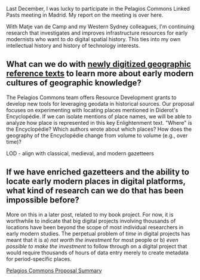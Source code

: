 Last December, I was lucky to participate in the Pelagios Commons Linked Pasts meeting in Madrid. My report on the meeting is over here. 

With Matje van de Camp and my Western Sydney colleagues, I'm continuing research that investigates and improves infrastructure resources for early modernists who want to do digital spatial history. This ties into my own intellectual history and history of technology interests. 

## What can we do with [newly digitized geographic reference texts](https://archive.org/details/cihm_47574) to learn more about early modern cultures of geographic knowledge?

The Pelagios Commons team offers Resource Development grants to develop new tools for leveraging geodata in historical sources. Our proposal focuses on experimenting with locating places mentioned in Diderot's Encyclopédie. If we can isolate mentions of place names, we will be able to analyze how place is represented in this key Enlightenment text. "Where" is the Encyclopédie? Which authors wrote about which places? How does the geography of the Encyclopédie change from volume to volume (e.g., over time)?


LOD - align with classical, medieval, and modern gazetteers

## If we have enriched gazetteers and the ability to locate early modern places in digital platforms, what kind of research can we do that has been impossible before?

More on this in a later post, related to my book project. For now, it is worthwhile to indicate that big digital projects involving thousands of locations have been beyond the scope of most individual researchers in early modern studies. The perpetual problem of *time* in digital projects has meant that it is a) *not worth the investment* for most people or b) *even possible to make the investment* to follow through on a digital project that would require thousands of hours of data entry merely to create metadata for period-specific places.

[Pelagios Commons Proposal Summary](http://commons.pelagios.org/groups/linked-pasts/forum/topic/experimenting-wner-and-georesolution-for-early-modern-french-texts/#post-2669)